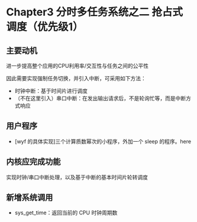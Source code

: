 # Chapter3 分时多任务系统之二 抢占式调度（优先级1）
## 主要动机
进一步提高整个应用的CPU利用率/交互性与任务之间的公平性

因此需要实现强制任务切换，并引入中断，可采用如下方法：

- 时钟中断：基于时间片进行调度
- （不在这里引入）串口中断：在发出输出请求后，不是轮询忙等，而是中断方式响应
## 用户程序
- [wyf 的具体实现]三个计算质数幂次的小程序，外加一个 sleep 的程序。here
## 内核应完成功能
实现时钟/串口中断处理，以及基于中断的基本时间片轮转调度

## 新增系统调用
- sys_get_time：返回当前的 CPU 时钟周期数